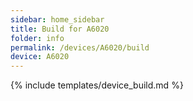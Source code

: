 ```yaml
---
sidebar: home_sidebar
title: Build for A6020
folder: info
permalink: /devices/A6020/build
device: A6020
---
```

{% include templates/device_build.md %}

